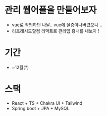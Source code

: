 # 관리 웹어플을 만들어보자

-   vue로 작업하던 나날.. vue에 실증이나버렸으니 ..
-   리프래시도할겸 리액트로 관리앱 흉내를 내보자 !

# 기간

-   ~12월(?)

# 스택

-   React + TS + Chakra UI + Tailwind
-   Spring boot + JPA + MySQL
